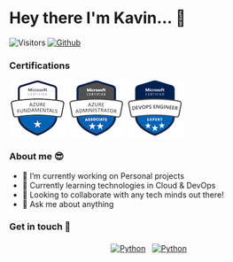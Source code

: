 # Hey there I'm Kavin... 👋
![Visitors](https://visitor-badge.laobi.icu/badge?page_id=Kavinraja-G)
[![Github](https://img.shields.io/github/followers/Kavinraja-G?label=Follow&style=social)](https://github.com/Kavinraja-G)

### Certifications
[![Microsoft Certified: Azure Fundamentals](https://raw.githubusercontent.com/Kavinraja-G/Kavinraja-G/master/Certs/az-fmts.png)](https://www.youracclaim.com/badges/e4a1b664-5052-4752-b560-ec9d7b8e5ecb/public_url)
[![Microsoft Certified: Azure Administrator Associate](https://raw.githubusercontent.com/Kavinraja-G/Kavinraja-G/master/Certs/az-admin.png)](https://www.youracclaim.com/badges/5a25f949-fa09-4374-9c62-5cc632611220/public_url)
[![Microsoft Certified: DevOps Engineer Expert](https://raw.githubusercontent.com/Kavinraja-G/Kavinraja-G/master/Certs/az-devops.png)](https://www.credly.com/badges/94e11e4e-6e49-4b71-82be-ba6f4b507ecb)

### About me 😎 
- 🔭 I’m currently working on Personal projects
- 🌱 Currently learning technologies in Cloud & DevOps
- 👬 Looking to collaborate with any tech minds out there! 
- 💬 Ask me about anything

### Get in touch 📝
<p align="center">
 <a href="https://linkedin.com/in/kavinganesan" target="_blank" rel="noopener noreferrer"> <img src="https://cdn.jsdelivr.net/npm/simple-icons@v3/icons/linkedin.svg" alt="Python" height="30" style="vertical-align:top; margin:4px"></a>
 <a href="mailto:kavin.gautham28@gmail.com"> <img src="https://cdn.jsdelivr.net/npm/simple-icons@v3/icons/gmail.svg" alt="Python" height="30" style="vertical-align:top; margin:4px"></a>
</p>
